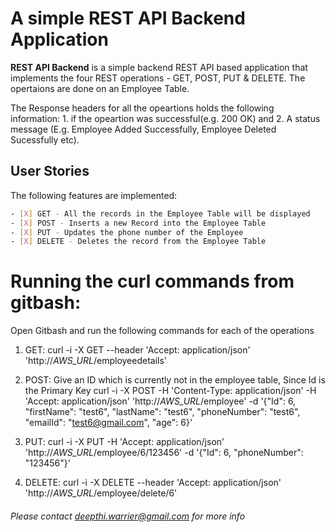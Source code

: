 # A simple REST API Backend Application

**REST API Backend** is a simple backend REST API based application that implements the four REST operations - GET, POST, PUT & DELETE. The opertaions are done on an Employee Table.

The Response headers for all the opeartions holds the following information:
	1. if the opeartion was successful(e.g. 200 OK) and
	2. A status message (E.g. Employee Added Successfully, Employee Deleted Sucessfully etc).

## User Stories

The following features are implemented:
```sh
- [X] GET - All the records in the Employee Table will be displayed
- [X] POST - Inserts a new Record into the Employee Table
- [X] PUT - Updates the phone number of the Employee
- [X] DELETE - Deletes the record from the Employee Table
```

Running the curl commands from gitbash:
=======================================
Open Gitbash and run the following commands for each of the operations

1. GET:
curl -i -X GET --header 'Accept: application/json' 'http://*AWS_URL*/employeedetails'

2. POST: Give an ID which is currently not in the employee table, Since Id is the Primary Key
curl -i -X POST -H 'Content-Type: application/json' -H 'Accept: application/json' 'http://*AWS_URL*/employee' -d '{"Id": 6, "firstName": "test6", "lastName": "test6", "phoneNumber": "test6", "emailId": "test6@gmail.com", "age": 6}'

3. PUT:
curl -i -X PUT -H 'Accept: application/json' 'http://*AWS_URL*/employee/6/123456' -d '{"Id": 6, "phoneNumber": "123456"}'

4. DELETE:
curl -i -X DELETE --header 'Accept: application/json' 'http://*AWS_URL*/employee/delete/6'

###### *Please contact deepthi.warrier@gmail.com for more info*
